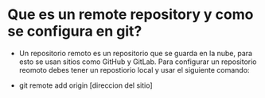 # Que es un remote repository y como se configura en git?

- Un repositorio remoto es un repositorio que se guarda en la nube, para esto se usan sitios como GitHub y GitLab. Para configurar un repositorio reomoto debes tener un repostiorio local y usar el siguiente comando:

- git remote add origin [direccion del sitio]
